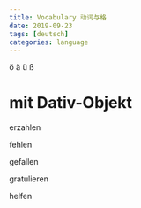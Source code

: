 ```yaml
---
title: Vocabulary 动词与格
date: 2019-09-23
tags: [deutsch]
categories: language
---
```


ö ä ü ß

# mit Dativ-Objekt

erzahlen

fehlen

gefallen

gratulieren

helfen

